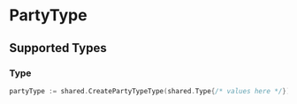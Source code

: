 # PartyType


## Supported Types

### Type

```go
partyType := shared.CreatePartyTypeType(shared.Type{/* values here */})
```


